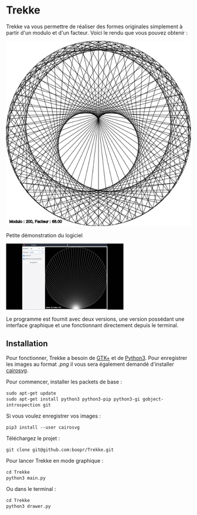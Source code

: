 # Trekke

Trekke va vous permettre de réaliser des formes originales simplement à partir d'un modulo et d'un facteur. Voici le 
rendu que vous pouvez obtenir :

![Un cœur obtenu avec Trekke](exemples/coeur.png)

Petite démonstration du logiciel

![Démonstration de Trekke](exemples/trekke_demo.gif)

Le programme est fournit avec deux versions, une version possédant une interface graphique et une fonctionnant
directement depuis le terminal.

## Installation

Pour fonctionner, Trekke a besoin de [GTK+](http://www.gtk.org/) et de [Python3](https://www.python.org/). 
Pour enregistrer les images au format *.png* il vous sera également demandé d'installer [cairosvg](http://cairosvg.org/).

Pour commencer, installer les packets de base :  

```
sudo apt-get update
sudo apt-get install python3 python3-pip python3-gi gobject-introspection git
```

Si vous voulez enregistrer vos images : 

```
pip3 install --user cairosvg
```

Téléchargez le projet :

```
git clone git@github.com:boopr/Trekke.git
```

Pour lancer Trekke en mode graphique : 

```
cd Trekke
python3 main.py
```

Ou dans le terminal :

```
cd Trekke
python3 drawer.py
```
